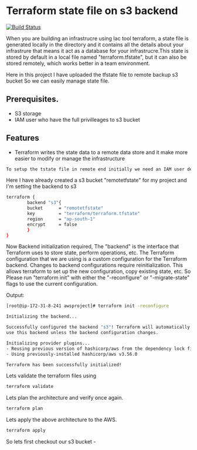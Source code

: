 # Terraform state file on s3 backend 
[![Build Status](https://travis-ci.org/joemccann/dillinger.svg?branch=master)](https://travis-ci.org/joemccann/dillinger)


When you  are building an infrastrucre using Iac tool terraform, a state file  is generated locally in the directory and it contains all the details about your infrastrure  that means it act as a database for your infrastrucre.This state is stored by default in a local file named "terraform.tfstate", but it can also be stored remotely, which works better in a team environment. 

Here in this project I have uploaded the tfstate file to  remote backup s3 bucket So we can easily manage state file.

## Prerequisites.
- S3 storage
- IAM user who have the  full privilleages to s3 bucket 

## Features
- Terraform writes the state data to a remote data store and it  make more easier to modify or    manage the infrastructure

```sh
To setup the tstate file in remote end initially we need an IAM user details wth s3 full access and s3 bucket
```
Here I have already created a s3 bucket  "remotetfstate" for my project and I'm setting the backend to s3

```sh 
terraform {
        backend "s3"{
        bucket      = "remotetfstate"
        key         = "terraform/terraform.tfstate"
        region      = "ap-south-1"
        encrypt     = false
        }
}
```

Now Backend initialization required, The "backend" is the interface that Terraform uses to store state, perform operations, etc.  The Terraform configuration that we are using is  a custom configuration for the Terraform backend. Changes to backend configurations require reinitialization. This allows terraform to set up the new configuration, copy existing state, etc. So Please run "terraform init" with either the "-reconfigure" or "-migrate-state" flags to
use the current configuration.

Output: 

```sh 
[root@ip-172-31-8-241 awsproject]# terraform init -reconfigure

Initializing the backend...

Successfully configured the backend "s3"! Terraform will automatically
use this backend unless the backend configuration changes.

Initializing provider plugins...
- Reusing previous version of hashicorp/aws from the dependency lock file
- Using previously-installed hashicorp/aws v3.56.0

Terraform has been successfully initialized!
```

Lets validate the terraform files using
```sh 
terraform validate
```

Lets plan the architecture and verify once again.

```sh
terraform plan
```
Lets apply the above architecture to the AWS.
```sh 
terraform apply
```
So lets first checkout our s3 bucket -


